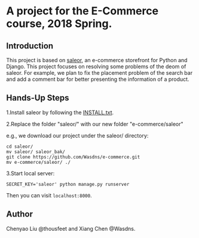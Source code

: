 # A project for the E-Commerce course, 2018 Spring.

## Introduction

This project is based on [saleor](https://github.com/mirumee/saleor), an e-commerce storefront for Python and Django. This project focuses on resolving some problems of the deom of saleor. For example, we plan to fix the placement problem of the search bar and add a comment bar for better presenting the information of a product. 

## Hands-Up Steps

1.Install saleor by following the [INSTALL.txt](./INSTALL.txt).

2.Replace the folder "saleor/" with our new folder "e-commerce/saleor"

e.g., we download our project under the saleor/ directory:

```
cd saleor/
mv saleor/ saleor_bak/
git clone https://github.com/Wasdns/e-commerce.git
mv e-commerce/saleor/ ./
```

3.Start local server:

```
SECRET_KEY='saleor' python manage.py runserver
```

Then you can visit `localhost:8000`.

## Author

Chenyao Liu @thousfeet and Xiang Chen @Wasdns.

